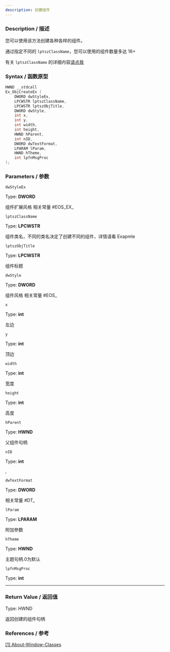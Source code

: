 ```yaml
---
description: 创建组件
---
```


### Description / 描述

您可以使用该方法创建各种各样的组件。

通过指定不同的 `lptszClassName`，您可以使用的组件数量多达 16+ 

有关 `lptszClassName` 的详细内容[请点我](../../reference/default_obj_classes.md)

### Syntax / 函数原型

```C++
HWND __stdcall 
Ex_ObjCreateEx (
    DWORD dwStyleEx, 
    LPCWSTR lptszClassName, 
    LPCWSTR lptszObjTitle, 
    DWORD dwStyle, 
    int x, 
    int y, 
    int width, 
    int height, 
    HWND hParent, 
    int nID, 
    DWORD dwTextFormat, 
    LPARAM lParam, 
    HWND hTheme, 
    int lpfnMsgProc
);
```


### Parameters / 参数

`dwStyleEx`

Type: **DWORD**

组件扩展风格 相关常量 #EOS_EX_

`lptszClassName`

Type: **LPCWSTR**

组件类名，不同的类名决定了创建不同的组件，详情请看 Exapmle

`lptszObjTitle`

Type: **LPCWSTR**

组件标题

`dwStyle`

Type: **DWORD**

组件风格 相关常量 #EOS_

`x`

Type: **int**

左边

`y`

Type: **int**

顶边

`width`

Type: **int**

宽度

`height`

Type: **int**

高度

`hParent`

Type: **HWND**

父组件句柄

`nID`

Type: **int**

,

`dwTextFormat`

Type: **DWORD**

相关常量 #DT_

`lParam`

Type: **LPARAM**

附加参数

`hTheme`

Type: **HWND**

主题句柄.0为默认

`lpfnMsgProc`

Type: **int**

---

### Return Value / 返回值

Type: HWND

返回创建的组件句柄


### References / 参考

[[1] About-Window-Classes](https://docs.microsoft.com/en-us/windows/win32/winmsg/about-window-classes)